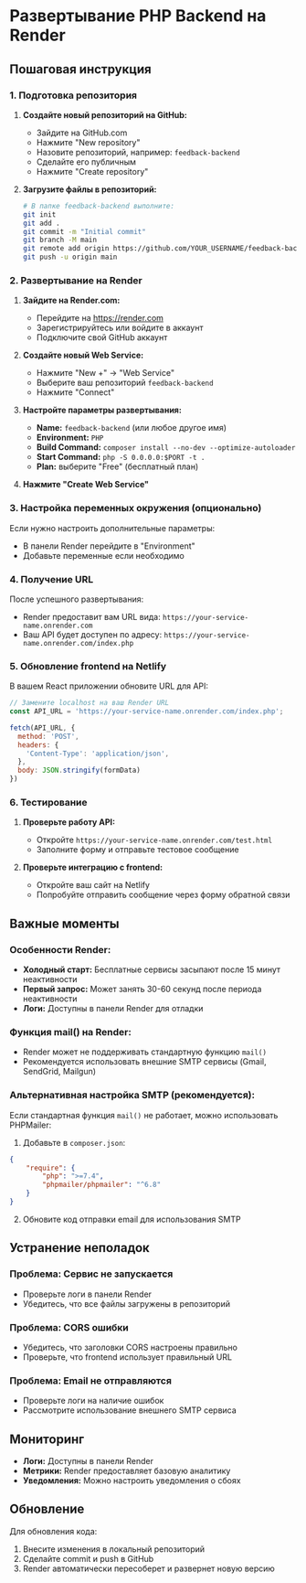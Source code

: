 # Развертывание PHP Backend на Render

## Пошаговая инструкция

### 1. Подготовка репозитория

1. **Создайте новый репозиторий на GitHub:**
   - Зайдите на GitHub.com
   - Нажмите "New repository"
   - Назовите репозиторий, например: `feedback-backend`
   - Сделайте его публичным
   - Нажмите "Create repository"

2. **Загрузите файлы в репозиторий:**
   ```bash
   # В папке feedback-backend выполните:
   git init
   git add .
   git commit -m "Initial commit"
   git branch -M main
   git remote add origin https://github.com/YOUR_USERNAME/feedback-backend.git
   git push -u origin main
   ```

### 2. Развертывание на Render

1. **Зайдите на Render.com:**
   - Перейдите на https://render.com
   - Зарегистрируйтесь или войдите в аккаунт
   - Подключите свой GitHub аккаунт

2. **Создайте новый Web Service:**
   - Нажмите "New +" → "Web Service"
   - Выберите ваш репозиторий `feedback-backend`
   - Нажмите "Connect"

3. **Настройте параметры развертывания:**
   - **Name:** `feedback-backend` (или любое другое имя)
   - **Environment:** `PHP`
   - **Build Command:** `composer install --no-dev --optimize-autoloader`
   - **Start Command:** `php -S 0.0.0.0:$PORT -t .`
   - **Plan:** выберите "Free" (бесплатный план)

4. **Нажмите "Create Web Service"**

### 3. Настройка переменных окружения (опционально)

Если нужно настроить дополнительные параметры:
- В панели Render перейдите в "Environment"
- Добавьте переменные если необходимо

### 4. Получение URL

После успешного развертывания:
- Render предоставит вам URL вида: `https://your-service-name.onrender.com`
- Ваш API будет доступен по адресу: `https://your-service-name.onrender.com/index.php`

### 5. Обновление frontend на Netlify

В вашем React приложении обновите URL для API:

```javascript
// Замените localhost на ваш Render URL
const API_URL = 'https://your-service-name.onrender.com/index.php';

fetch(API_URL, {
  method: 'POST',
  headers: {
    'Content-Type': 'application/json',
  },
  body: JSON.stringify(formData)
})
```

### 6. Тестирование

1. **Проверьте работу API:**
   - Откройте `https://your-service-name.onrender.com/test.html`
   - Заполните форму и отправьте тестовое сообщение

2. **Проверьте интеграцию с frontend:**
   - Откройте ваш сайт на Netlify
   - Попробуйте отправить сообщение через форму обратной связи

## Важные моменты

### Особенности Render:
- **Холодный старт:** Бесплатные сервисы засыпают после 15 минут неактивности
- **Первый запрос:** Может занять 30-60 секунд после периода неактивности
- **Логи:** Доступны в панели Render для отладки

### Функция mail() на Render:
- Render может не поддерживать стандартную функцию `mail()`
- Рекомендуется использовать внешние SMTP сервисы (Gmail, SendGrid, Mailgun)

### Альтернативная настройка SMTP (рекомендуется):

Если стандартная функция `mail()` не работает, можно использовать PHPMailer:

1. Добавьте в `composer.json`:
```json
{
    "require": {
        "php": ">=7.4",
        "phpmailer/phpmailer": "^6.8"
    }
}
```

2. Обновите код отправки email для использования SMTP

## Устранение неполадок

### Проблема: Сервис не запускается
- Проверьте логи в панели Render
- Убедитесь, что все файлы загружены в репозиторий

### Проблема: CORS ошибки
- Убедитесь, что заголовки CORS настроены правильно
- Проверьте, что frontend использует правильный URL

### Проблема: Email не отправляются
- Проверьте логи на наличие ошибок
- Рассмотрите использование внешнего SMTP сервиса

## Мониторинг

- **Логи:** Доступны в панели Render
- **Метрики:** Render предоставляет базовую аналитику
- **Уведомления:** Можно настроить уведомления о сбоях

## Обновление

Для обновления кода:
1. Внесите изменения в локальный репозиторий
2. Сделайте commit и push в GitHub
3. Render автоматически пересоберет и развернет новую версию
